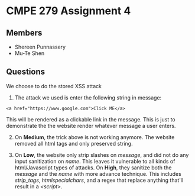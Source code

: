 # CMPE 279 Assignment 4
## Members
- Shereen Punnassery
- Mu-Te Shen

## Questions
We choose to do the stored XSS attack
1. The attack we used is enter the following string in message:
```
<a href="https://www.google.com">Click ME</a>
```
This will be rendered as a clickable link in the message. This is just to demonstrate the the website render whatever message a user enters. 

2. On **Medium**, the trick above is not working anymore. The website removed all html tags and only preserved string.

3. On **Low**, the website only strip slashes on *message*, and did not do any input sanitization on *name*. This leaves it vulnerable to all kinds of html/Javascript types of attacks. On **High**, they sanitize both the *message* and the *name* with more advance technique. This includes *strip_tags*, *htmlspecialchars*, and a regex that replace anything that'll result in a *\<script>*. 